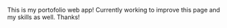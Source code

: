 This is my portofolio web app! Currently working to improve this page and my skills as well. Thanks!
